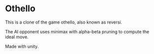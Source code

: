 # Othello

This is a clone of the game othello, also known as reversi.

The AI opponent uses minimax with alpha-beta pruning to compute the ideal move.

Made with unity.
